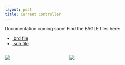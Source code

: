 ```yaml
---
layout: post
title: Current Controller
---
```


Documentation coming soon! Find the EAGLE files here:

* [.brd file](https://github.com/m-k-S/openMOT/blob/master/eda/eagle/DiodeCurrentController%20/Libbrecht-Hall%20v3.brd)
* [.sch file](https://github.com/m-k-S/openMOT/blob/master/eda/eagle/DiodeCurrentController%20/Libbrecht-Hall%20v3.sch)

<figure style="display: inline-block;
  margin-left: auto;
  margin-right: auto;
  width: 40%;">
<img src="{{site.url}}/static/projects/mot/current-sch.png"/>
</figure>

<figure style="display: inline-block;
  margin-left: auto;
  margin-right: auto;
  width: 40%;">
<img src="{{site.url}}/static/projects/mot/current-brd.png"/>
</figure>
